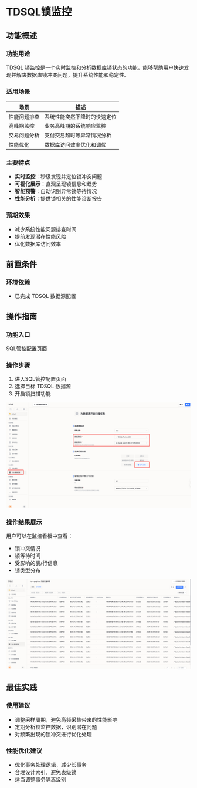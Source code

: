 # TDSQL锁监控


## 功能概述

### 功能用途
TDSQL 锁监控是一个实时监控和分析数据库锁状态的功能，能够帮助用户快速发现并解决数据库锁冲突问题，提升系统性能和稳定性。

### 适用场景
| 场景 | 描述 |
|------|------|
| 性能问题排查 | 系统性能突然下降时的快速定位 |
| 高峰期监控 | 业务高峰期的系统响应监控 |
| 交易问题分析 | 支付交易超时等异常情况分析 |
| 性能优化 | 数据库访问效率优化和调优 |

### 主要特点
- **实时监控**：秒级发现并定位锁冲突问题
- **可视化展示**：直观呈现锁信息和趋势
- **智能预警**：自动识别异常锁等待情况
- **性能分析**：提供锁相关的性能诊断报告


### 预期效果
- 减少系统性能问题排查时间
- 提前发现潜在性能风险
- 优化数据库访问效率

## 前置条件

### 环境依赖
- 已完成 TDSQL 数据源配置

## 操作指南

### 功能入口
SQL管控配置页面

### 操作步骤
1. 进入SQL管控配置页面
2. 选择目标 TDSQL 数据源
3. 开启锁扫描功能

![lock-edit](img/lock-edit.png)

### 操作结果展示
用户可以在监控看板中查看：
- 锁冲突情况
- 锁等待时间
- 受影响的表/行信息
- 锁类型分布

![lock-info](img/lock-info.png)

## 最佳实践

### 使用建议
- 调整采样周期，避免高频采集带来的性能影响
- 定期分析锁监控数据，识别潜在问题
- 对频繁出现的锁冲突进行优化处理

### 性能优化建议
- 优化事务处理逻辑，减少长事务
- 合理设计索引，避免表级锁
- 适当调整事务隔离级别
